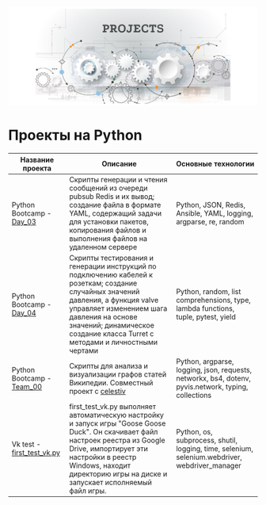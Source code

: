 ![Header Image](https://github.com/crazyMrs/s21code/blob/main/images/my_progects.png)

# Проекты на Python

| Название проекта | Описание | Основные технологии |
|------------------|----------|---------------------|
| Python Bootcamp - [Day_03](https://github.com/crazyMrs/s21code/tree/main/Python/Python%20Bootcamp/Day_03) | Скрипты генерации и чтения сообщений из очереди pubsub Redis и их вывод; создание файла в формате YAML, содержащий задачи для установки пакетов, копирования файлов и выполнения файлов на удаленном сервере | Python, JSON, Redis, Ansible, YAML, logging, argparse, re, random |
| Python Bootcamp - [Day_04](https://github.com/crazyMrs/s21code/tree/main/Python/Python%20Bootcamp/Day_04) | Скрипты тестирования и генерации инструкций по подключению кабелей к розеткам; создание случайных значений давления, а функция valve управляет изменением шага давления на основе значений; динамическое создание класса Turret с методами и личностными чертами |Python, random, list comprehensions, type, lambda functions, tuple, pytest, yield |
| Python Bootcamp - [Team_00](https://github.com/crazyMrs/s21code/tree/main/Python/Python%20Bootcamp/Team_00/src) | Скрипты для анализа и визуализации графов статей Википедии. Совместный проект с [celestiv](https://github.com/celestiv) |Python, argparse, logging, json, requests, networkx, bs4, dotenv, pyvis.network, typing, collections |
| Vk test - [first_test_vk.py](https://github.com/crazyMrs/s21code/blob/main/Python/vk%20test/first_test_vk.py) | first_test_vk.py выполняет автоматическую настройку и запуск игры "Goose Goose Duck". Он скачивает файл настроек реестра из Google Drive, импортирует эти настройки в реестр Windows, находит директорию игры на диске и запускает исполняемый файл игры. | Python, os, subprocess, shutil, logging, time, selenium, selenium.webdriver, webdriver_manager |
